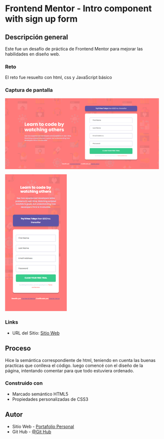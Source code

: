 # Frontend Mentor - Intro component with sign up form

## Descripción general

Este fue un desafío de práctica de Frontend Mentor para mejorar las habilidades en diseño web.

### Reto

El reto fue resuelto con html, css y JavaScript básico

### Captura de pantalla

![](./design/Escritorio.png)

![](./design/Movil.png)

### Links

- URL del Sitio: [Sitio Web](https://danilovaron.github.io/Component_sign_up/)

## Proceso

Hice la semántica correspondiente de html, teniendo en cuenta las buenas practicas que conlleva el código. luego comencé con el diseño de la página, intentando comentar para que todo estuviera ordenado.

### Construido con

- Marcado semántico HTML5
- Propiedades personalizadas de CSS3

## Autor

- Sitio Web - [Portafolio Personal](https://danilovaron.github.io/Portafolio/)
- Git Hub - [@Git Hub](https://github.com/DaniloVaron)
